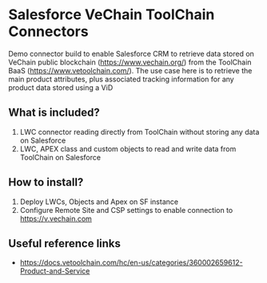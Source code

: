 # Salesforce VeChain ToolChain Connectors

Demo connector build to enable Salesforce CRM to retrieve data stored on VeChain public blockchain (https://www.vechain.org/) from the ToolChain BaaS (https://www.vetoolchain.com/). The use case here is to retrieve the main product attributes, plus associated tracking information for any product data stored using a ViD

## What is included?

1) LWC connector reading directly from ToolChain without storing any data on Salesforce
2) LWC, APEX class and custom objects to read and write data from ToolChain on Salesforce 

## How to install?

1) Deploy LWCs, Objects and Apex on SF instance
2) Configure Remote Site and CSP settings to enable connection to https://v.vechain.com

## Useful reference links

- https://docs.vetoolchain.com/hc/en-us/categories/360002659612-Product-and-Service
